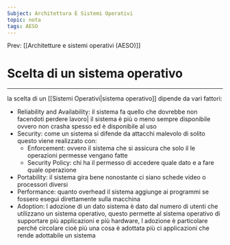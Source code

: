 ```yaml
---
Subject: Architettura E Sistemi Operativi
topic: nota
tags: AESO
---
```


Prev: [[Architetture e sistemi operativi (AESO)]]

# Scelta di un sistema operativo
---
la scelta di un [[Sistemi Operativi|sistema operativo]] dipende da vari fattori:

- Reliability and Availability: il sistema fa quello che dovrebbe non facendoti perdere lavoro| il sistema è più o meno sempre disponibile ovvero non crasha spesso ed è disponibile al uso
- Security: come un sistema si difende da attacchi malevolo di solito questo viene realizzato con:
    - Enforcement: ovvero il sistema che si assicura che solo il le operazioni permesse vengano fatte
    - Security Policy: chi ha il permesso di accedere quale dato e a fare quale operazione
- Portability: il sistema gira bene nonostante ci siano schede video o processori diversi
- Performance: quanto overhead il sistema aggiunge ai programmi se fossero esegui direttamente sulla macchina
- Adoption: l adozione di un dato sistema è dato dal numero di utenti che utilizzano un sistema operativo, questo permette al sistema operativo di  supportare più applicazioni e più hardware, l adozione è particolare perché circolare cioè più una cosa è adottata più ci applicazioni che rende adottabile un sistema
